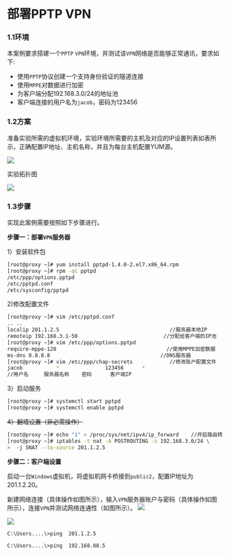 # 部署PPTP VPN

### 1.1环境

本案例要求搭建一个`PPTP` `VPN`环境，并测试该`VPN`网络是否能够正常通讯，要求如下:

- 使用`PPTP`协议创建一个支持身份验证的隧道连接
- 使用`MPPE`对数据进行加密
- 为客户端分配192.168.3.0/24的地址池
- 客户端连接的用户名为`jacob`，密码为123456

### 1.2方案

准备实验所需的虚拟机环境，实验环境所需要的主机及对应的IP设置列表如表所示，正确配置IP地址、主机名称，并且为每台主机配置YUM源。

![](/run/media/root/96A1-15E3/计算机资料/table002.png)

实验拓扑图

![](/run/media/root/96A1-15E3/计算机资料/image002.png)

### 1.3步骤

实现此案例需要按照如下步骤进行。

**步骤一：部署`VPN`服务器**

1）安装软件包

```bash
[root@proxy ~]# yum install pptpd-1.4.0-2.el7.x86_64.rpm
[root@proxy ~]# rpm -qc pptpd
/etc/ppp/options.pptpd
/etc/pptpd.conf
/etc/sysconfig/pptpd
```

2)修改配置文件

```bash
[root@proxy ~]# vim /etc/pptpd.conf
.. ..
localip 201.1.2.5                                    //服务器本地IP
remoteip 192.168.3.1-50                            //分配给客户端的IP池
[root@proxy ~]# vim /etc/ppp/options.pptpd
require-mppe-128                                    //使用MPPE加密数据
ms-dns 8.8.8.8                                    //DNS服务器
[root@proxy ~]# vim /etc/ppp/chap-secrets            //修改账户配置文件
jacob           *               123456      *
//用户名     服务器名称    密码      客户端IP
```

3）启动服务

```bash
[root@proxy ~]# systemctl start pptpd
[root@proxy ~]# systemctl enable pptpd
```

~~4）翻墙设置（非必需操作）~~

```bash
[root@proxy ~]# echo "1" > /proc/sys/net/ipv4/ip_forward    //开启路由转发
[root@proxy ~]# iptables -t nat -A POSTROUTING -s 192.168.3.0/24 \
>  -j SNAT --to-source 201.1.2.5
```

**步骤二：客户端设置**

启动一台`Windows`虚拟机，将虚拟机网卡桥接到`public2`，配置IP地址为201.1.2.20。

新建网络连接（具体操作如图所示），输入`VPN`服务器账户与密码（具体操作如图所示），连接`VPN`并测试网络连通性（如图所示）。
![](/run/media/root/96A1-15E3/计算机资料/image003.png)

![](/run/media/root/96A1-15E3/计算机资料/image004.png)

```shell
C:\Users....\>ping  201.1.2.5
```

```bash
C:\Users....\>ping  192.168.88.5
```

